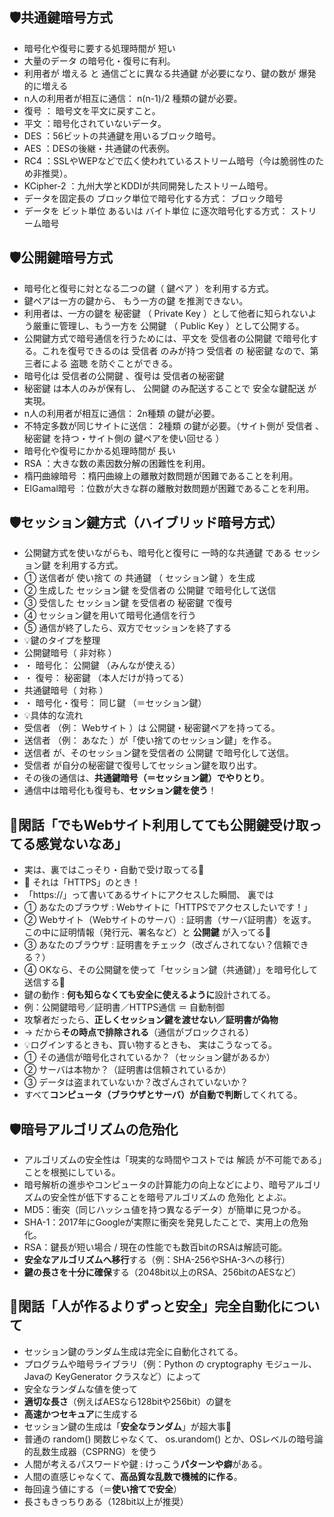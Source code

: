 ## 🛡️共通鍵暗号方式

- 暗号化や復号に要する処理時間が <span class="cloze">短い</span> 
-  <span class="cloze">大量のデータ</span> の暗号化・復号に有利。
- 利用者が <span class="cloze">増える</span> と <span class="cloze">通信ごとに異なる共通鍵</span> が必要になり、鍵の数が <span class="cloze">爆発的に増える</span> 
- n人の利用者が相互に通信： <span class="cloze">n(n-1)/2</span> 種類の鍵が必要。
-  <span class="cloze">復号</span> ： 暗号文を平文に戻すこと。
-  <span class="cloze">平文</span> ：暗号化されていないデータ。
-  <span class="cloze">DES </span> ：56ビットの共通鍵を用いるブロック暗号。
-  <span class="cloze">AES </span> ：DESの後継・共通鍵の代表例。
-  <span class="cloze">  RC4  </span> ：SSLやWEPなどで広く使われているストリーム暗号（今は脆弱性のため非推奨）。
-  <span class="cloze">KCipher-2</span> ：九州大学とKDDIが共同開発したストリーム暗号。
- データを固定長の <span class="cloze">ブロック単位</span>で暗号化する方式： <span class="cloze">ブロック暗号</span> 
- データを <span class="cloze">ビット単位</span> あるいは <span class="cloze">バイト単位</span> に逐次暗号化する方式： <span class="cloze">ストリーム暗号</span> 

## 🛡️公開鍵暗号方式

- 暗号化と復号に対となる二つの鍵（ <span class="cloze">鍵ペア</span> ）を利用する方式。
- 鍵ペアは一方の鍵から、 <span class="cloze">もう一方の鍵</span> を推測できない。
- 利用者は、一方の鍵を <span class="cloze">秘密鍵</span> （ <span class="cloze">Private Key</span> ）として他者に知られないよう厳重に管理し、もう一方を <span class="cloze">公開鍵</span> （ <span class="cloze">Public Key</span> ）として公開する。
- 公開鍵方式で暗号通信を行うためには、平文を <span class="cloze">受信者の公開鍵</span> で暗号化する。これを復号できるのは <span class="cloze">受信者</span> のみが持つ <span class="cloze">受信者</span> の <span class="cloze">秘密鍵</span> なので、第三者による  <span class="cloze">盗聴</span> を防ぐことができる。
- 暗号化は <span class="cloze">受信者の公開鍵</span> 、復号は <span class="cloze">受信者の秘密鍵</span> 
-  <span class="cloze">秘密鍵</span> は本人のみが保有し、 <span class="cloze">公開鍵</span> のみ配送することで <span class="cloze">安全な鍵配送</span> が実現。
- n人の利用者が相互に通信： <span class="cloze">2n種類</span> の鍵が必要。
- 不特定多数が同じサイトに送信： <span class="cloze">2種類</span> の鍵が必要。（サイト側が <span class="cloze">受信者</span> 、 <span class="cloze">秘密鍵</span> を持つ・サイト側の <span class="cloze">鍵ペアを使い回せる</span> ）
- 暗号化や復号にかかる処理時間が <span class="cloze">長い</span> 
-  <span class="cloze"> RSA </span> ：大きな数の素因数分解の困難性を利用。
-  <span class="cloze">楕円曲線暗号</span> ：楕円曲線上の離散対数問題が困難であることを利用。
-  <span class="cloze">EIGamal暗号</span> ：位数が大きな群の離散対数問題が困難であることを利用。

## 🛡️セッション鍵方式（ハイブリッド暗号方式）

- 公開鍵方式を使いながらも、暗号化と復号に <span class="cloze">一時的な共通鍵</span> である <span class="cloze">セッション鍵</span> を利用する方式。
- ① 送信者が <span class="cloze">使い捨て</span> の <span class="cloze">共通鍵</span> （ <span class="cloze">セッション鍵</span> ）を生成
- ② 生成した <span class="cloze">セッション鍵</span> を受信者の <span class="cloze">公開鍵</span> で暗号化して送信
- ③ 受信した <span class="cloze">セッション鍵</span> を受信者の <span class="cloze">秘密鍵</span> で復号
- ④ セッション鍵を用いて暗号化通信を行う
- ⑤ 通信が終了したら、双方でセッションを終了する
- 💡鍵のタイプを整理
- 公開鍵暗号（ <span class="cloze">非対称</span> ）
- ・ 暗号化： <span class="cloze">公開鍵</span> （みんなが使える）
- ・ 復号： <span class="cloze">秘密鍵</span> （本人だけが持ってる）
- 共通鍵暗号（ <span class="cloze">対称</span> ）
- ・ 暗号化・復号： <span class="cloze">同じ鍵</span> （＝セッション鍵）
- 💡具体的な流れ
-  <span class="cloze">受信者</span> （例： <span class="cloze">Webサイト</span> ）は 公開鍵・秘密鍵ペアを持ってる。
-  <span class="cloze">送信者</span> （例： <span class="cloze">あなた</span> ）が「使い捨てのセッション鍵」を作る。
-  <span class="cloze">送信者</span> が、そのセッション鍵を受信者の <span class="cloze">公開鍵</span> で暗号化して送信。
-  <span class="cloze">受信者</span> が自分の秘密鍵で復号してセッション鍵を取り出す。
- その後の通信は、**共通鍵暗号（＝セッション鍵）でやりとり**。
- 通信中は暗号化も復号も、**セッション鍵を使う**！

## 💬閑話「でもWebサイト利用してても公開鍵受け取ってる感覚ないなあ」

- 実は、裏ではこっそり・自動で受け取ってる👀
- 🔐 それは「HTTPS」のとき！
- 「https://」って書いてあるサイトにアクセスした瞬間、 裏では
- ① あなたのブラウザ : Webサイトに「HTTPSでアクセスしたいです！」
- ② Webサイト（Webサイトのサーバ）: 証明書（サーバ証明書）を返す。この中に証明情報（発行元、署名など）と **公開鍵** が入ってる🔐
- ③ あなたのブラウザ : 証明書をチェック（改ざんされてない？信頼できる？）
- ④ OKなら、その公開鍵を使って「セッション鍵（共通鍵）」を暗号化して送信する🔐
- 鍵の動作 : **何も知らなくても安全に使えるように**設計されてる。
- 例：公開鍵暗号／証明書／HTTPS通信 ＝ 自動制御
- 攻撃者だったら、**正しくセッション鍵を渡せない／証明書が偽物**
- → だから**その時点で排除される**（通信がブロックされる）
- 💡ログインするときも、買い物するときも、 実はこうなってる。
- ①  その通信が暗号化されているか？（セッション鍵があるか）
- ②  サーバは本物か？（証明書は信頼されているか）
- ③  データは盗まれていないか？改ざんされていないか？
- すべて**コンピュータ（ブラウザとサーバ）が自動で判断**してくれてる。

## 🛡️暗号アルゴリズムの危殆化

- アルゴリズムの安全性は「現実的な時間やコストでは <span class="cloze">解読</span> が不可能である」ことを根拠にしている。
- 暗号解析の進歩やコンピュータの計算能力の向上などにより、暗号アルゴリズムの安全性が低下することを暗号アルゴリズムの <span class="cloze">危殆化</span> とよぶ。
- MD5：衝突（同じハッシュ値を持つ異なるデータ）が簡単に見つかる。
- SHA-1：2017年にGoogleが実際に衝突を発見したことで、実用上の危殆化。
- RSA：鍵長が短い場合 / 現在の性能でも数百bitのRSAは解読可能。
- **安全なアルゴリズムへ移行**する（例：SHA-256やSHA-3への移行）
- **鍵の長さを十分に確保**する（2048bit以上のRSA、256bitのAESなど）

## 💬閑話「人が作るよりずっと安全」完全自動化について

- セッション鍵のランダム生成は完全に自動化されてる。
- プログラムや暗号ライブラリ（例：Python の cryptography モジュール、Javaの KeyGenerator クラスなど）によって
- 安全なランダムな値を使って
- **適切な長さ**（例えばAESなら128bitや256bit）の鍵を
- **高速かつセキュア**に生成する
- セッション鍵の生成は「**安全なランダム**」が超大事🔐
- 普通の random() 関数じゃなくて、 os.urandom() とか、OSレベルの暗号論的乱数生成器（CSPRNG）を使う
- 人間が考えるパスワードや鍵 : けっこう**パターンや癖**がある。
- 人間の直感じゃなくて、**高品質な乱数で機械的に作る**。
- 毎回違う値にする（＝**使い捨てで安全**）
- 長さもきっちりある（128bit以上が推奨）
